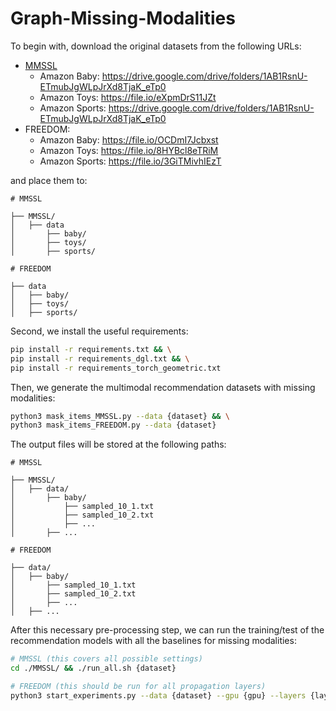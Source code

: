 # Graph-Missing-Modalities

To begin with, download the original datasets from the following URLs:

* [MMSSL](https://github.com/HKUDS/MMSSL)
  * Amazon Baby: https://drive.google.com/drive/folders/1AB1RsnU-ETmubJgWLpJrXd8TjaK_eTp0
  * Amazon Toys: https://file.io/eXpmDrS11JZt
  * Amazon Sports: https://drive.google.com/drive/folders/1AB1RsnU-ETmubJgWLpJrXd8TjaK_eTp0
* FREEDOM:
  * Amazon Baby: https://file.io/OCDmI7Jcbxst
  * Amazon Toys: https://file.io/8HYBcl8eTRiM
  * Amazon Sports: https://file.io/3GiTMivhIEzT

and place them to:
```
# MMSSL

├── MMSSL/
│   ├── data
│       ├── baby/
│       ├── toys/
│       ├── sports/

# FREEDOM

├── data
│   ├── baby/
│   ├── toys/
│   ├── sports/
``` 

Second, we install the useful requirements:
```sh
pip install -r requirements.txt && \
pip install -r requirements_dgl.txt && \
pip install -r requirements_torch_geometric.txt
``` 

Then, we generate the multimodal recommendation datasets with missing modalities:
```sh
python3 mask_items_MMSSL.py --data {dataset} && \
python3 mask_items_FREEDOM.py --data {dataset}
``` 

The output files will be stored at the following paths:
```
# MMSSL

├── MMSSL/
│   ├── data/
│       ├── baby/
│           ├── sampled_10_1.txt
│           ├── sampled_10_2.txt
│           ├── ...
│       ├── ...

# FREEDOM

├── data/
│   ├── baby/
│       ├── sampled_10_1.txt
│       ├── sampled_10_2.txt
│       ├── ...
│   ├── ...
```

After this necessary pre-processing step, we can run the training/test of the recommendation models with all the baselines for missing modalities:
```sh
# MMSSL (this covers all possible settings)
cd ./MMSSL/ && ./run_all.sh {dataset} 
```
```sh
# FREEDOM (this should be run for all propagation layers)
python3 start_experiments.py --data {dataset} --gpu {gpu} --layers {layers}
``` 
